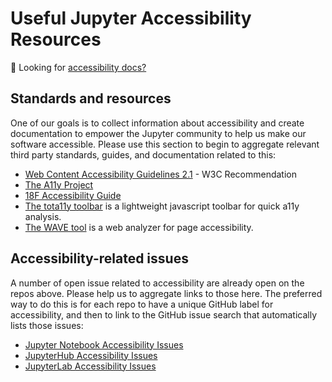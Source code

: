 # Useful Jupyter Accessibility Resources

🔔 Looking for [accessibility docs?](../accessibility-docs)

## Standards and resources

One of our goals is to collect information about accessibility and create documentation to empower the Jupyter community
to help us make our software accessible. Please use this section to begin to aggregate relevant third party standards,
guides, and documentation related to this:

- [Web Content Accessibility Guidelines 2.1](https://www.w3.org/TR/WCAG21/) - W3C Recommendation
- [The A11y Project](https://a11yproject.com/)
- [18F Accessibility Guide](https://accessibility.18f.gov/)
- [The tota11y toolbar](https://khan.github.io/tota11y/) is a lightweight javascript toolbar for quick a11y analysis.
- [The WAVE tool](http://wave.webaim.org/report#/http://z2jh.jupyter.org/) is a web analyzer for page accessibility.


## Accessibility-related issues

A number of open issue related to accessibility are already open on the repos above.
Please help us to aggregate links to those here.
The preferred way to do this is for each repo to have a unique GitHub label for accessibility,
and then to link to the GitHub issue search that automatically lists those issues:

- [Jupyter Notebook Accessibility Issues](https://github.com/jupyter/notebook/issues?q=is%3Aopen+is%3Aissue+label%3Atag%3AAccessibility)
- [JupyterHub Accessibility Issues](https://github.com/jupyterhub/jupyterhub/issues?q=is%3Aopen+is%3Aissue+label%3Aaccessibility)
- [JupyterLab Accessibility Issues](https://github.com/jupyterlab/jupyterlab/issues?q=is%3Aopen+is%3Aissue+label%3Atag%3AAccessibility)
